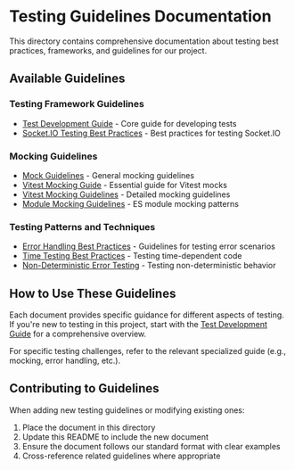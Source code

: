 # Testing Guidelines Documentation

This directory contains comprehensive documentation about testing best practices, frameworks, and guidelines for our project.

## Available Guidelines

### Testing Framework Guidelines

- [Test Development Guide](./tests/docs/guidelines/test_development_guide.md) - Core guide for developing tests
- [Socket.IO Testing Best Practices](./SOCKETIO_TESTING_BEST_PRACTICES.md) - Best practices for testing Socket.IO

### Mocking Guidelines

- [Mock Guidelines](./MOCK_GUIDELINES.md) - General mocking guidelines
- [Vitest Mocking Guide](./tests/docs/guidelines/vitest_mocking_guide.md) - Essential guide for Vitest mocks
- [Vitest Mocking Guidelines](./tests/docs/guidelines/vitest_mocking_guidelines.md) - Detailed mocking guidelines
- [Module Mocking Guidelines](./tests/docs/guidelines/vitest_module_mocking_guidelines.md) - ES module mocking patterns

### Testing Patterns and Techniques

- [Error Handling Best Practices](./tests/docs/guidelines/error_handling_best_practices.md) - Guidelines for testing error scenarios
- [Time Testing Best Practices](./tests/docs/guidelines/test_timing_best_practices.md) - Testing time-dependent code
- [Non-Deterministic Error Testing](./NON_DETERMINISTIC_ERROR_TESTING.md) - Testing non-deterministic behavior

## How to Use These Guidelines

Each document provides specific guidance for different aspects of testing. If you're new to testing in this project, start with the [Test Development Guide](./tests/docs/guidelines/test_development_guide.md) for a comprehensive overview.

For specific testing challenges, refer to the relevant specialized guide (e.g., mocking, error handling, etc.).

## Contributing to Guidelines

When adding new testing guidelines or modifying existing ones:

1. Place the document in this directory
2. Update this README to include the new document
3. Ensure the document follows our standard format with clear examples
4. Cross-reference related guidelines where appropriate
